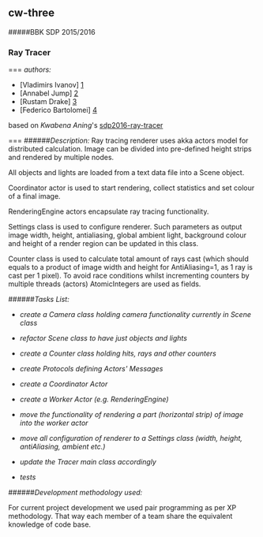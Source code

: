 ## cw-three
#####BBK SDP 2015/2016
### Ray Tracer

===
*authors:*

+ [Vladimirs Ivanov] [1]
+ [Annabel Jump] [2]
+ [Rustam Drake] [3]
+ [Federico Bartolomei] [4]

based on *Kwabena Aning*'s [sdp2016-ray-tracer][5]

[1]: https://github.com/BBK-PiJ-2015-87
[2]: https://github.com/annabeljump
[3]: https://
[4]: https://github.com/f-bartholomews

[5]: https://bitbucket.org/kaning/sdp2016-ray-tracer
===
######*Description:*
Ray tracing renderer uses akka actors model for distributed calculation.
Image can be divided into pre-defined height strips and rendered by multiple nodes.

All objects and lights are loaded from a text data file into a Scene object.

Coordinator actor is used to start rendering, collect statistics and set colour of a final image.

RenderingEngine actors encapsulate ray tracing functionality.

Settings class is used to configure renderer. Such parameters as output image width, height, antialiasing,
global ambient light, background colour and height of a render region can be updated in this class.

Counter class is used to calculate total amount of rays cast (which should equals to a product of image width
and height for AntiAliasing=1, as 1 ray is cast per 1 pixel). To avoid race conditions whilst incrementing
counters by multiple threads (actors) AtomicIntegers are used as fields.

######*Tasks List:*

+ *create a Camera class holding camera functionality currently in Scene class*

+ *refactor Scene class to have just objects and lights*

+ *create a Counter class holding hits, rays and other counters*

+ *create Protocols defining Actors' Messages*
    
+ *create a Coordinator Actor*

+ *create a Worker Actor (e.g. RenderingEngine)*

+ *move the functionality of rendering a part (horizontal strip) of image into the worker actor*

+ *move all configuration of renderer to a Settings class (width, height, antiAliasing, ambient etc.)*

+ *update the Tracer main class accordingly*

+ *tests*

######*Development methodology used:*

For current project development we used pair programming as per XP methodology. That way each member
of a team share the equivalent knowledge of code base.